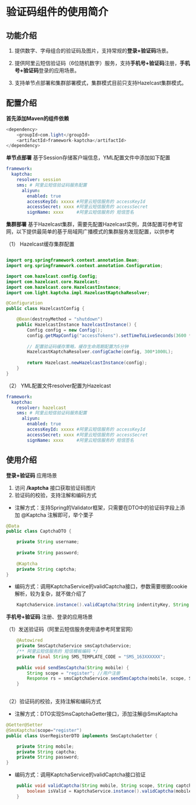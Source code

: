 # 验证码组件的使用简介

## 功能介绍
1. 提供数字、字母组合的验证码及图片，支持常规的**登录+验证码**场景。

2. 提供阿里云短信验证码（6位随机数字）服务，支持**手机号+验证码**注册，**手机号+验证码**登录的应用场景。

3. 支持单节点部署和集群部署模式，集群模式目前只支持Hazelcast集群模式。

## 配置介绍

**首先添加Maven的组件依赖**  

```java
<dependency>
    <groupId>com.light</groupId>
    <artifactId>framework-kaptcha</artifactId>
</dependency>
```

**单节点部署**
基于Session存储客户端信息，YML配置文件中添加如下配置

```yaml
framework:
  kaptcha: 
    resolver: session
    sms: # 阿里云短信验证码服务配置
      aliyun: 
        enabled: true
        accessKeyId: xxxxx #阿里云短信服务的 accessKeyId
        accessSecret: xxxx #阿里云短信服务的 accessSecret
        signName: xxxx     #阿里云短信服务的 短信签名

```

**集群部署** 基于Hazelcast集群，需要先配置Hazelcast实例，具体配置可参考官网，以下提供最简单的基于局域网广播模式的集群服务发现配置，以供参考

（1） Hazelcast缓存集群配置

```java

import org.springframework.context.annotation.Bean;
import org.springframework.context.annotation.Configuration;

import com.hazelcast.config.Config;
import com.hazelcast.core.Hazelcast;
import com.hazelcast.core.HazelcastInstance;
import com.light.kaptcha.impl.HazelcastKaptchaResolver;

@Configuration
public class HazelcastConfig {

	@Bean(destroyMethod = "shutdown")
	public HazelcastInstance hazelcastInstance() {
		Config config = new Config();
		config.getMapConfig("accessTokens").setTimeToLiveSeconds(3600 * 24 * 30);
		
		// 配置验证码缓存策略，缓存生命周期配置为5分钟
		HazelcastKaptchaResolver.configCache(config, 300*1000L);
		
		return Hazelcast.newHazelcastInstance(config);                  
	}
}

```

（2） YML配置文件resolver配置为Hazelcast

```yaml
framework:
  kaptcha: 
    resolver: hazelcast
    sms: # 阿里云短信验证码服务配置
      aliyun: 
        enabled: true
        accessKeyId: xxxxx #阿里云短信服务的 accessKeyId
        accessSecret: xxxx #阿里云短信服务的 accessSecret
        signName: xxxx     #阿里云短信服务的 短信签名

```

## 使用介绍
**登录+验证码** 应用场景  

1. 访问 **/kaptcha** 接口获取验证码图片  
2. 验证码的校验，支持注解和编码方式  


- 注解方式：支持Spring的Validator框架，只需要在DTO中的验证码字段上添加 @Kaptcha 注解即可，举个栗子    

```java
@Data
public class CaptchaDTO {

	private String username;
	
	private String password;
	
	@Kaptcha
	private String captcha;
}
```

- 编码方式：调用KaptchaService的validCaptcha接口，参数需要根据cookie解析，较为复杂，就不做介绍了

```java
    KaptchaService.instance().validCaptcha(String indentityKey, String scope, String captchaText)

```

**手机号+验证码** 注册、登录的应用场景

（1）发送验证码（阿里云短信服务使用请参考阿里官网）  

```java
	@Autowired
	private SmsCaptchaService smsCaptchaService;
	/** 阿里云短信服务的 短信模板编码 */
	private final String SMS_TEMPLATE_CODE = "SMS_163XXXXXX";
	
	public void sendSmsCaptcha(String mobile) {
	    String scope = "register"; //用户注册
	    Response rs = smsCaptchaService.sendSmsCaptcha(mobile, scope, SMS_TEMPLATE_CODE);
	}
	

```
（2）验证码的校验，支持注解和编码方式 

- 注解方式：DTO实现SmsCaptchaGetter接口，添加注解@SmsKaptcha  

```java
@Getter@Setter
@SmsKaptcha(scope="register")
public class UserRegisterDTO implements SmsCaptchaGetter {

	private String mobile;
	private String captcha;
	private String password;
}
```

- 编码方式：调用KaptchaService的validCaptcha接口验证  

```java
    public void validCaptcha(String mobile, String scope, String captcha) {
        boolean isValid = KaptchaService.instance().validCaptcha(mobile, scope, captcha);
    }

```